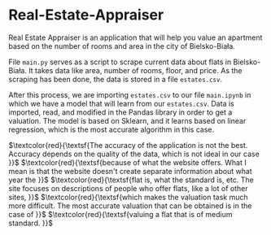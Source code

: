 # Real-Estate-Appraiser

Real Estate Appraiser is an application that will help you value an apartment based on the number of rooms and area in the city of Bielsko-Biała.

File `main.py` serves as a script to scrape current data about flats in Bielsko-Biała. It takes data like area, number of rooms, floor, and price. As the scraping has been done, the data is stored in a file `estates.csv`.

After this process, we are importing `estates.csv` to our file `main.ipynb` in which we have a model that will learn from our `estates.csv`. Data is imported, read, and modified in the Pandas library in order to get a valuation. The model is based on Sklearn, and it learns based on linear regression, which is the most accurate algorithm in this case.

$\textcolor{red}{\textsf{The accuracy of the application is not the best. Accuracy depends on the quality of the data, which is not ideal in our case }}$
$\textcolor{red}{\textsf{because of what the website offers. What I mean is that the website doesn't create separate information about what year the }}$
$\textcolor{red}{\textsf{flat is, what the standard is, etc. The site focuses on descriptions of people who offer flats, like a lot of other sites, }}$ 
$\textcolor{red}{\textsf{which makes the valuation task much more difficult. The most accurate valuation that can be obtained is in the case of }}$ 
$\textcolor{red}{\textsf{valuing a flat that is of medium standard. }}$ 
